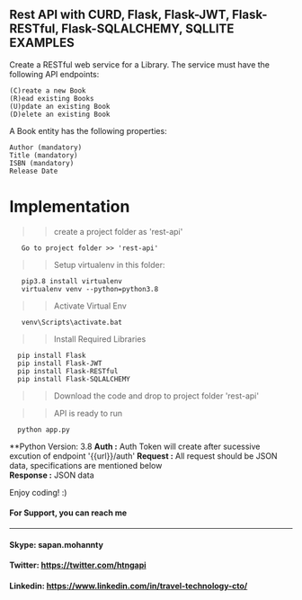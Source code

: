 ## Rest API with CURD, Flask, Flask-JWT, Flask-RESTful, Flask-SQLALCHEMY, SQLLITE EXAMPLES

Create a RESTful web service for a Library. The service must have the following API endpoints:

    (C)reate a new Book
    (R)ead existing Books
    (U)pdate an existing Book
    (D)elete an existing Book

A Book entity has the following properties:

    Author (mandatory)
    Title (mandatory)
    ISBN (mandatory)
    Release Date

# Implementation
  
  >> create a project folder as 'rest-api'
  
       Go to project folder >> 'rest-api'
       
  >> Setup virtualenv in this folder:
  
       pip3.8 install virtualenv
       virtualenv venv --python=python3.8
  
  >> Activate Virtual Env
  
       venv\Scripts\activate.bat
       
  >> Install Required Libraries  
  
      pip install Flask
      pip install Flask-JWT
      pip install Flask-RESTful
      pip install Flask-SQLALCHEMY
      
  >> Download the code and drop to project folder 'rest-api'  
   
  >> API is ready to run
  
      python app.py     
     

  **Python Version: 3.8
  **Auth :** Auth Token will create after sucessive excution of endpoint '{{url}}/auth' 
  **Request :** All request should be JSON data, specifications are mentioned below<br/>
  **Response :** JSON data<br/>

Enjoy coding! :)

#### For Support, you can reach me 
-------------------------------
#### Skype: sapan.mohannty
#### Twitter: https://twitter.com/htngapi
#### Linkedin: https://www.linkedin.com/in/travel-technology-cto/

